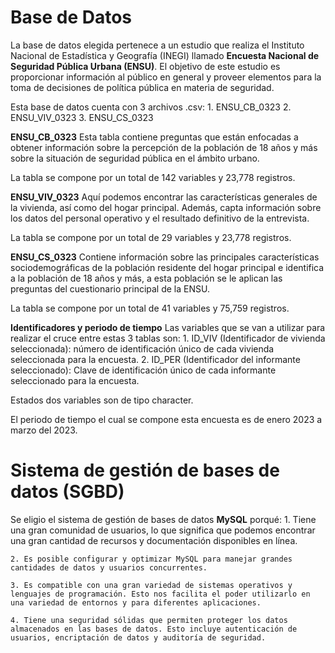 # Base de Datos
La base de datos elegida pertenece a un estudio que realiza el Instituto Nacional de Estadística y Geografía (INEGI) llamado **Encuesta Nacional de Seguridad Pública Urbana (ENSU)**. El objetivo de este estudio es proporcionar información al público en general y proveer elementos para la toma de decisiones de política pública en materia de seguridad.

Esta base de datos cuenta con 3 archivos .csv:
    1. ENSU_CB_0323
    2. ENSU_VIV_0323
    3. ENSU_CS_0323

**ENSU_CB_0323**
Esta tabla contiene preguntas que están enfocadas a obtener información sobre la percepción de la población de 18 años y más sobre la situación de seguridad pública en el ámbito urbano. 

La tabla se compone por un total de 142 variables y 23,778 registros.

**ENSU_VIV_0323**
Aquí podemos encontrar las características generales de la vivienda, así como del hogar principal. Además, capta información sobre los datos del personal operativo y el resultado definitivo de la entrevista.

La tabla se compone por un total de 29 variables y 23,778 registros.

**ENSU_CS_0323**
Contiene información sobre las principales características sociodemográficas de la población residente del hogar principal e identifica a la población de 18 años y más, a esta población se le aplican las preguntas del cuestionario principal de la ENSU.

La tabla se compone por un total de 41 variables y 75,759 registros.

**Identificadores y periodo de tiempo**
Las variables que se van a utilizar para realizar el cruce entre estas 3 tablas son:
    1. ID_VIV (Identificador de vivienda seleccionada): número de identificación único de cada vivienda seleccionada para la encuesta.
    2. ID_PER (Identificador del informante seleccionado): Clave de identificación único de cada informante seleccionado para la encuesta.

Estados dos variables son de tipo character.

El periodo de tiempo el cual se compone esta encuesta es de enero 2023 a marzo del 2023.

# Sistema de gestión de bases de datos (SGBD)
Se eligio el sistema de gestión de bases de datos **MySQL** porqué:
    1. Tiene una gran comunidad de usuarios, lo que significa que podemos encontrar una gran cantidad de recursos y documentación disponibles en línea.

    2. Es posible configurar y optimizar MySQL para manejar grandes cantidades de datos y usuarios concurrentes.
    
    3. Es compatible con una gran variedad de sistemas operativos y lenguajes de programación. Esto nos facilita el poder utilizarlo en una variedad de entornos y para diferentes aplicaciones.
    
    4. Tiene una seguridad sólidas que permiten proteger los datos almacenados en las bases de datos. Esto incluye autenticación de usuarios, encriptación de datos y auditoría de seguridad.
